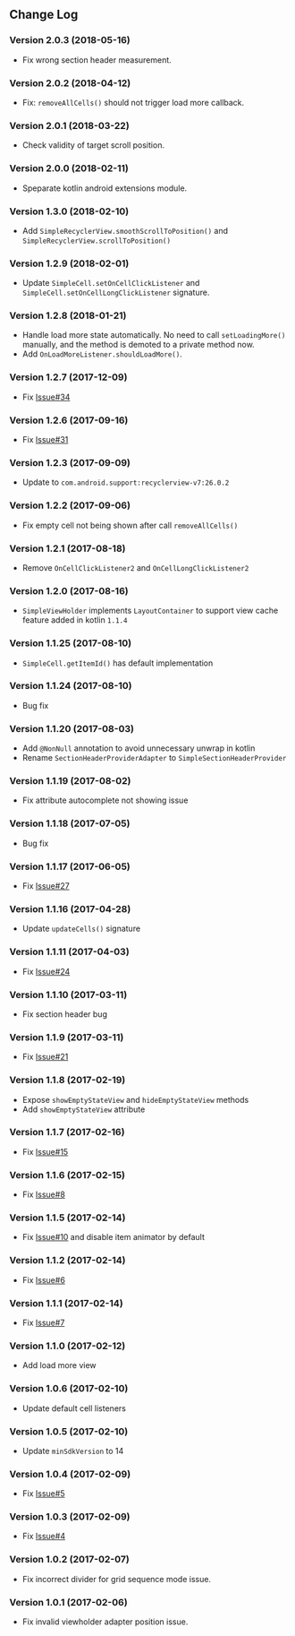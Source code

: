 ## Change Log

### Version 2.0.3 (2018-05-16)
- Fix wrong section header measurement.

### Version 2.0.2 (2018-04-12)
- Fix: `removeAllCells()` should not trigger load more callback.

### Version 2.0.1 (2018-03-22)
- Check validity of target scroll position.

### Version 2.0.0 (2018-02-11)
- Speparate kotlin android extensions module.

### Version 1.3.0 (2018-02-10)
- Add `SimpleRecyclerView.smoothScrollToPosition()` and `SimpleRecyclerView.scrollToPosition()`

### Version 1.2.9 (2018-02-01)
- Update `SimpleCell.setOnCellClickListener` and `SimpleCell.setOnCellLongClickListener` signature.

### Version 1.2.8 (2018-01-21)
- Handle load more state automatically. No need to call `setLoadingMore()` manually, and the method is demoted to a private method now.
- Add `OnLoadMoreListener.shouldLoadMore()`.

### Version 1.2.7 (2017-12-09)
- Fix [Issue#34](https://github.com/jaychang0917/SimpleRecyclerView/issues/34)

### Version 1.2.6 (2017-09-16)
- Fix [Issue#31](https://github.com/jaychang0917/SimpleRecyclerView/issues/31)

### Version 1.2.3 (2017-09-09)
- Update to `com.android.support:recyclerview-v7:26.0.2`

### Version 1.2.2 (2017-09-06)
- Fix empty cell not being shown after call `removeAllCells()`

### Version 1.2.1 (2017-08-18)
- Remove `OnCellClickListener2` and `OnCellLongClickListener2`

### Version 1.2.0 (2017-08-16)
- `SimpleViewHolder` implements `LayoutContainer` to support view cache feature added in kotlin `1.1.4`

### Version 1.1.25 (2017-08-10)
- `SimpleCell.getItemId()` has default implementation

### Version 1.1.24 (2017-08-10)
- Bug fix

### Version 1.1.20 (2017-08-03)
- Add `@NonNull` annotation to avoid unnecessary unwrap in kotlin  
- Rename `SectionHeaderProviderAdapter` to `SimpleSectionHeaderProvider`

### Version 1.1.19 (2017-08-02)
- Fix attribute autocomplete not showing issue

### Version 1.1.18 (2017-07-05)
- Bug fix

### Version 1.1.17 (2017-06-05)
- Fix [Issue#27](https://github.com/jaychang0917/SimpleRecyclerView/issues/27)

### Version 1.1.16 (2017-04-28)
- Update `updateCells()` signature

### Version 1.1.11 (2017-04-03)
- Fix [Issue#24](https://github.com/jaychang0917/SimpleRecyclerView/issues/24)

### Version 1.1.10 (2017-03-11)
- Fix section header bug 

### Version 1.1.9 (2017-03-11)
- Fix [Issue#21](https://github.com/jaychang0917/SimpleRecyclerView/issues/21)

### Version 1.1.8 (2017-02-19)
- Expose `showEmptyStateView` and `hideEmptyStateView` methods
- Add `showEmptyStateView` attribute

### Version 1.1.7 (2017-02-16)
- Fix [Issue#15](https://github.com/jaychang0917/SimpleRecyclerView/issues/15)

### Version 1.1.6 (2017-02-15)
- Fix [Issue#8](https://github.com/jaychang0917/SimpleRecyclerView/issues/8)

### Version 1.1.5 (2017-02-14)
- Fix [Issue#10](https://github.com/jaychang0917/SimpleRecyclerView/issues/10) and disable item animator by default 

### Version 1.1.2 (2017-02-14)
- Fix [Issue#6](https://github.com/jaychang0917/SimpleRecyclerView/issues/6)

### Version 1.1.1 (2017-02-14)
- Fix [Issue#7](https://github.com/jaychang0917/SimpleRecyclerView/issues/7)

### Version 1.1.0 (2017-02-12)
- Add load more view

### Version 1.0.6 (2017-02-10)
- Update default cell listeners

### Version 1.0.5 (2017-02-10)
- Update `minSdkVersion` to 14

### Version 1.0.4 (2017-02-09)
- Fix [Issue#5](https://github.com/jaychang0917/SimpleRecyclerView/issues/5)

### Version 1.0.3 (2017-02-09)
- Fix [Issue#4](https://github.com/jaychang0917/SimpleRecyclerView/issues/4)

### Version 1.0.2 (2017-02-07)
- Fix incorrect divider for grid sequence mode issue.

### Version 1.0.1 (2017-02-06)
- Fix invalid viewholder adapter position issue.
